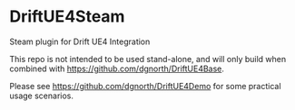 # DriftUE4Steam
Steam plugin for Drift UE4 Integration

This repo is not intended to be used stand-alone, and will only build when combined with https://github.com/dgnorth/DriftUE4Base.

Please see https://github.com/dgnorth/DriftUE4Demo for some practical usage scenarios.
